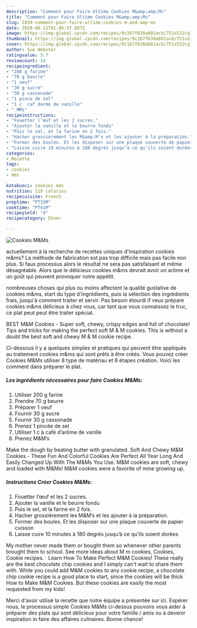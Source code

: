 ```yaml
---
description: "Comment pour Faire Ultime Cookies M&amp;amp;Ms"
title: "Comment pour Faire Ultime Cookies M&amp;amp;Ms"
slug: 2839-comment-pour-faire-ultime-cookies-m-and-amp-ms
date: 2020-06-11T01:06:37.687Z
image: https://img-global.cpcdn.com/recipes/9c167f630a601acb/751x532cq70/cookies-mms-photo-principale-de-la-recette.jpg
thumbnail: https://img-global.cpcdn.com/recipes/9c167f630a601acb/751x532cq70/cookies-mms-photo-principale-de-la-recette.jpg
cover: https://img-global.cpcdn.com/recipes/9c167f630a601acb/751x532cq70/cookies-mms-photo-principale-de-la-recette.jpg
author: Sue Webster
ratingvalue: 3.7
reviewcount: 14
recipeingredient:
- "200 g farine"
- "70 g beurre"
- "1 oeuf"
- "30 g sucre"
- "30 g cassonade"
- "1 pince de sel"
- "1 c  caf darme de vanille"
- " MMs"
recipeinstructions:
- "Fouetter l’œuf et les 2 sucres."
- "Ajouter la vanille et le beurre fondu"
- "Puis le sel, et la farine en 2 fois."
- "Hacher grossièrement les M&amp;M’s et les ajouter à la préparation."
- "Former des boules. Et les disposer sur une plaque couverte de papier cuisson"
- "Laisse cuire 10 minutes à 180 degrés jusqu’à ce qu’ils soient dorées"
categories:
- Recette
tags:
- cookies
- mms

katakunci: cookies mms 
nutrition: 119 calories
recipecuisine: French
preptime: "PT33M"
cooktime: "PT41M"
recipeyield: "4"
recipecategory: Dîner

---
```



![Cookies M&amp;Ms](https://img-global.cpcdn.com/recipes/9c167f630a601acb/751x532cq70/cookies-mms-photo-principale-de-la-recette.jpg)

actuellement à la recherche de recettes uniques d'inspiration cookies m&amp;ms? La méthode de fabrication est pas trop difficile mais pas facile non plus. Si faux processus alors le résultat ne sera pas satisfaisant et même désagréable. Alors que le délicieux cookies m&amp;ms devrait avoir un arôme et un goût qui peuvent provoquer notre appétit.

nombreuses choses qui plus ou moins affectent la qualité gustative de cookies m&amp;ms, start du type d'ingrédients, puis la sélection des ingrédients frais, jusqu'à comment traiter et servir. Pas besoin étourdi if veux prépare cookies m&amp;ms délicieux à chez vous, car tant que vous connaissez le truc, ce plat peut peut être traiter spécial.

BEST M&amp;M Cookies - Super soft, chewy, crispy edges and full of chocolate! Tips and tricks for making the perfect soft M &amp; M cookies. This is without a doubt the best soft and chewy M &amp; M cookie recipe.


Ci-dessous il y a quelques simples et pratiques qui peuvent être appliqués au traitement cookies m&amp;ms qui sont prêts à être créés. Vous pouvez créer Cookies M&amp;Ms utiliser 8 type de matériau et 6 étapes création. Voici les comment dans préparer le plat.

<!--inarticleads1-->

##### Les ingrédients nécessaires pour faire Cookies M&amp;Ms:

1. Utiliser 200 g farine
1. Prendre 70 g beurre
1. Préparer 1 oeuf
1. Fournir 30 g sucre
1. Fournir 30 g cassonade
1. Prenez 1 pincée de sel
1. Utiliser 1 c à café d’arôme de vanille
1. Prenez  M&amp;M’s


Make the dough by beating butter with granulated. Soft And Chewy M&amp;M Cookies - These Fun And Colorful Cookies Are Perfect All Year Long And Easily Changed Up With The M&amp;Ms You Use. M&amp;M cookies are soft, chewy and loaded with M&amp;Ms! M&amp;M cookies were a favorite of mine growing up. 

<!--inarticleads2-->

##### Instructions Créer Cookies M&amp;Ms:

1. Fouetter l’œuf et les 2 sucres.
1. Ajouter la vanille et le beurre fondu
1. Puis le sel, et la farine en 2 fois.
1. Hacher grossièrement les M&amp;M’s et les ajouter à la préparation.
1. Former des boules. Et les disposer sur une plaque couverte de papier cuisson
1. Laisse cuire 10 minutes à 180 degrés jusqu’à ce qu’ils soient dorées


My mother never made them or bought them so whenever other parents brought them to school. See more ideas about M m cookies, Cookies, Cookie recipes. · Learn How To Make Perfect M&amp;M Cookies! These really are the best chocolate chip cookies and I simply can&#39;t wait to share them with. While you could add M&amp;M cookies to any cookie recipe, a chocolate chip cookie recipe is a good place to start, since the cookies will be thick How to Make M&amp;M Cookies. But these cookies are easily the most requested from my kids! 


Merci d'avoir utilisé la recette que notre équipe a présentée sur ici. Espérer nous, le processus simple Cookies M&amp;Ms ci-dessus pouvons vous aider à préparer des plats qui sont délicieux pour votre famille / amis ou à devenir inspiration in faire des affaires culinaires. Bonne chance!
